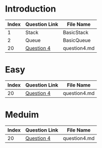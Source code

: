 # Introduction

| Index | Question Link | File Name |
|-------|--------------|-----------|
|   1   | Stack | BasicStack |
|   2   | Queue | BasicQueue |
|   20   | [Question 4](https://www.example.com/question4) | question4.md |


# Easy

| Index | Question Link | File Name |
|-------|--------------|-----------|
|   20   | [Question 4](https://www.example.com/question4) | question4.md |




# Meduim

| Index | Question Link | File Name |
|-------|--------------|-----------|
|   20   | [Question 4](https://www.example.com/question4) | question4.md |